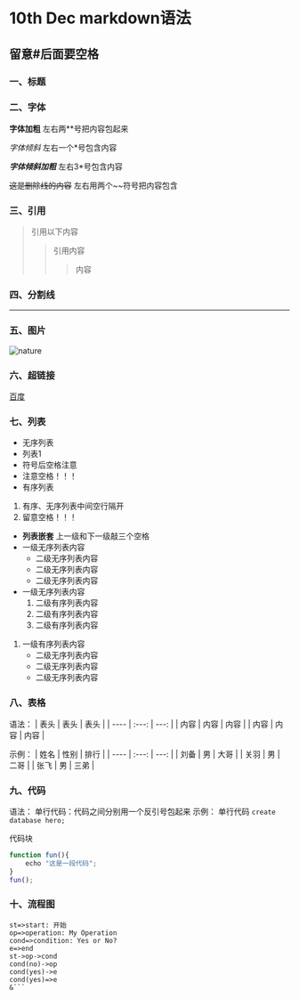 # 10th Dec  markdown语法

## 留意#后面要空格

### 一、标题

### 二、字体

**字体加粗** 左右两**号把内容包起来

*字体倾斜* 左右一个*号包含内容

***字体倾斜加粗*** 左右3*号包含内容

~~这是删除线的内容~~ 左右用两个~~符号把内容包含

### 三、引用

>引用以下内容
>>引用内容
>>>内容

### 四、分割线

---

### 五、图片

![nature](https://ss0.bdstatic.com/94oJfD_bAAcT8t7mm9GUKT-xh_/timg?image&quality=100&size=b4000_4000&sec=1575957901&di=d544f10097cb2b4429082d342e72cc49&src=http://t-1.tuzhan.com/7ec71cdc7820/c-2/l/2013/06/23/13/5c1e4f9aea2b49b7b7985f38a4875ce0.jpg "大自然")

### 六、超链接

[百度](http://www.baidu.com)

### 七、列表

- 无序列表
- 列表1
- 符号后空格注意
- 注意空格！！！
- 有序列表
  
1. 有序、无序列表中间空行隔开
2. 留意空格！！！

- **列表嵌套**
  上一级和下一级敲三个空格
- 一级无序列表内容
  - 二级无序列表内容
  - 二级无序列表内容
  - 二级无序列表内容
- 一级无序列表内容
   1. 二级有序列表内容
   2. 二级有序列表内容
   3. 二级有序列表内容

1. 一级有序列表内容
   - 二级无序列表内容
   - 二级无序列表内容
   - 二级无序列表内容

### 八、表格

语法：
| 表头 | 表头  | 表头 |
| ---- | :---: | ---: |
| 内容 | 内容  | 内容 |
| 内容 | 内容  | 内容 |

示例：
| 姓名 | 性别  | 排行 |
| ---- | :---: | ---: |
| 刘备 |  男   | 大哥 |
| 关羽 |  男   | 二哥 |
| 张飞 |  男   | 三弟 |

### 九、代码

语法：
单行代码：代码之间分别用一个反引号包起来
示例：
单行代码
`create database hero;`

代码块

```js
function fun(){
    echo "这是一段代码";
}
fun();
```

### 十、流程图

```flow
st=>start: 开始
op=>operation: My Operation
cond=>condition: Yes or No?
e=>end
st->op->cond
cond(no)->op
cond(yes)->e
cond(yes)=>e
&```
